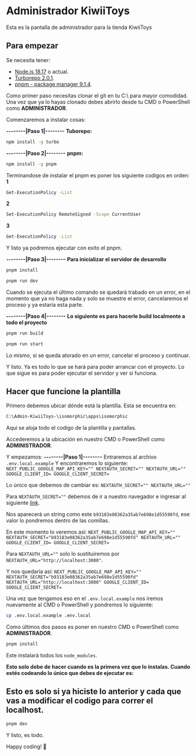 # Administrador KiwiiToys
Esta es la pantalla de administrador para la tienda KiwiiToys

## Para empezar
Se necesita tener:

- [Node.js 18.17](/) o actual.
- [Turborepo 2.0.1](/).
- [pnpm - package manager 9.1.4](/).

Como primer paso necesitas clonar el git en tu C:\ para mayor comodidad.
Una vez que ya lo hayas clonado debes abrirlo desde tu CMD o PowerShell como **ADMINISTRADOR**.

Comenzaremos a instalar cosas:

**--------|Paso 1|--------**
**Tuborepo:**
```bash
npm install -g turbo
```

**--------|Paso 2|--------**
**pnpm:**
```bash
npm install -g pnpm
```
Terminandose de instalar el pnpm es poner los siguiente codigos en orden:
**1**
```bash
Get-ExecutionPolicy -List ​
```
**2**
```bash
Set-ExecutionPolicy RemoteSigned -Scope CurrentUser ​
```
**3**
```bash
Get-ExecutionPolicy -List ​
```
Y listo ya podremos ejecutar con exito el pnpm.

**--------|Paso 3|--------**
**Para inicializar el servidor de desarrollo**
```bash
pnpm install

pnpm run dev
```
Cuando se ejecuta el último comando se quedará trabado en un error, en el momento que ya no haga nada y solo se muestre el error, cancelaremos el proceso y ya estaría esta parte.

**--------|Paso 4|--------**
**Lo siguiente es para hacerle build localmente a todo el proyecto**
```bash
pnpm run build

pnpm run start
```
Lo mismo, si se queda atorado en un error, cancelar el proceso y continuar.

Y listo. Ya es todo lo que se hará para poder arrancar con el proyecto. Lo que sigue es para poder ejecutar el servidor y ver si funciona.

## Hacer que funcione la plantilla
Primero debemos ubicar dónde está la plantilla.
Esta se encuentra en:
```bash
C:\Admin-KiwiiToys-\isomorphic\apps\isomorphic
```
Aquí se aloja todo el codigo de la plantilla y pantallas.

Accederemos a la ubicación en nuestro CMD o PowerShell como **ADMINISTRADOR**.

Y empezamos:
**--------|Paso 1|--------**
Entraremos al archivo `.env.local.example`
Y encontraremos lo siguiente:
`
NEXT_PUBLIC_GOOGLE_MAP_API_KEY=""
NEXTAUTH_SECRET=""
NEXTAUTH_URL=""
GOOGLE_CLIENT_ID=
GOOGLE_CLIENT_SECRET=
`

Lo único que debemos de cambiar es:
`
NEXTAUTH_SECRET=""
NEXTAUTH_URL=""
`

Para `NEXTAUTH_SECRET=""` debemos de ir a nuestro navegador e ingresar al siguiente [link](https://generate-secret.vercel.app/32).

Nos aparecerá un string como este `b93183e08362a35ab7e698e1d55590fd`, ese valor lo pondremos dentro de las comillas.

En este momento lo veremos así:
`
NEXT_PUBLIC_GOOGLE_MAP_API_KEY=""
NEXTAUTH_SECRET="b93183e08362a35ab7e698e1d55590fd"
NEXTAUTH_URL=""
GOOGLE_CLIENT_ID=
GOOGLE_CLIENT_SECRET=
`

Para `NEXTAUTH_URL=""` solo lo sustituiremos por `NEXTAUTH_URL="http://localhost:3000"`.

Y nos quedaría así:
`
NEXT_PUBLIC_GOOGLE_MAP_API_KEY=""
NEXTAUTH_SECRET="b93183e08362a35ab7e698e1d55590fd"
NEXTAUTH_URL="http://localhost:3000"
GOOGLE_CLIENT_ID=
GOOGLE_CLIENT_SECRET=
`

Una vez que tengamos eso en el `.env.local.example` nos iremos nuevamente al CMD o PowerShell y pondremos lo siguiente:
```bash
cp .env.local.example .env.local
```

Como últimos dos pasos es poner en nuestro CMD o PowerShell como **ADMINISTRADOR**.
```bash
pnpm install
```
Este instalará todos los `node_modules`.

**Esto solo debe de hacer cuando es la primera vez que lo instalas. Cuando estés codeando lo único que debes de ejecutar es:**

## Esto es **solo si ya hiciste lo anterior y cada que vas a modificar el codigo para correr el localhost.**
```bash
pnpm dev
```
Y listo, es todo.

Happy coding! 🚀
